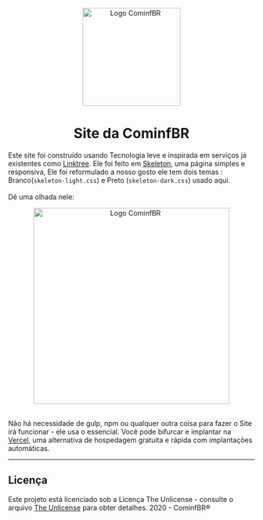 
<p align="center">
<img with="240" height="200" src="https://github.com/Cominfbr/Cominfbr.github.io/blob/master/images/Logo_teste.png" alt="Logo CominfBR">
</p>
<h1 align="center"> Site da CominfBR</h1>

Este site foi construído usando Tecnologia leve e inspirada em serviços já existentes como  [Linktree](https://linktr.ee). Ele foi feito em  [Skeleton](http://getskeleton.com/), uma página simples e responsiva, 
Ele foi reformulado a nosso gosto ele tem dois temas : Branco(`skeleton-light.css`) e Preto (`skeleton-dark.css`) usado aqui. <br>
<br>Dê uma olhada nele:

<p align="center">
<img with="440" height="400" src="https://github.com/Cominfbr/Cominfbr.github.io/blob/master/images/Site_cominfBR.jpg" alt="Logo CominfBR">
</p>

<br>Não há necessidade de gulp, npm ou qualquer outra coisa para fazer o Site irá funcionar - ele usa o essencial. Você pode bifurcar e implantar na  [Vercel](https://vercel.com/),
 uma alternativa de hospedagem gratuita e rápida com implantações automáticas.

---

## Licença

Este projeto está licenciado sob a Licença The Unlicense - consulte o arquivo [The Unlicense](LICENSE) para obter detalhes. 2020 - CominfBR® 
 
